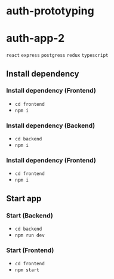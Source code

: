 # auth-prototyping

# auth-app-2

`react` `express` `postgress` `redux` `typescript`

## Install dependency

### Install dependency (Frontend)

- `cd frontend`
- `npm i`

### Install dependency (Backend)

- `cd backend`
- `npm i`

### Install dependency (Frontend)

- `cd frontend`
- `npm i`

## Start app

### Start (Backend)

- `cd backend`
- `npm run dev`

### Start (Frontend)

- `cd frontend`
- `npm start`
